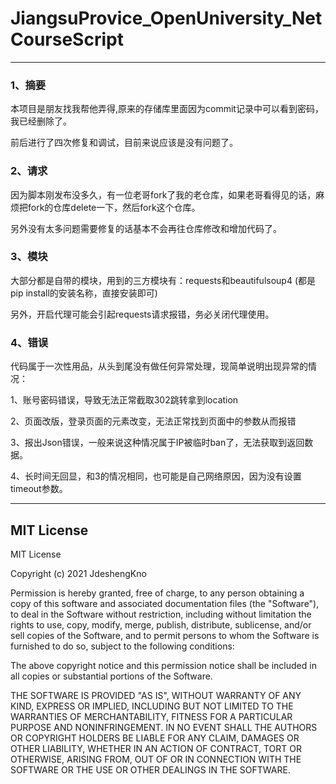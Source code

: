 # JiangsuProvice_OpenUniversity_NetCourseScript

---

### 1、摘要

本项目是朋友找我帮他弄得,原来的存储库里面因为commit记录中可以看到密码，我已经删除了。

前后进行了四次修复和调试，目前来说应该是没有问题了。

### 2、请求

因为脚本刚发布没多久，有一位老哥fork了我的老仓库，如果老哥看得见的话，麻烦把fork的仓库delete一下，然后fork这个仓库。

另外没有太多问题需要修复的话基本不会再往仓库修改和增加代码了。

### 3、模块

大部分都是自带的模块，用到的三方模块有：requests和beautifulsoup4 (都是pip install的安装名称，直接安装即可)

另外，开启代理可能会引起requests请求报错，务必关闭代理使用。


### 4、错误

代码属于一次性用品，从头到尾没有做任何异常处理，现简单说明出现异常的情况：

1、账号密码错误，导致无法正常截取302跳转拿到location

2、页面改版，登录页面的元素改变，无法正常找到页面中的参数从而报错

3、报出Json错误，一般来说这种情况属于IP被临时ban了，无法获取到返回数据。

4、长时间无回显，和3的情况相同，也可能是自己网络原因，因为没有设置timeout参数。

---
## MIT License
MIT License

Copyright (c) 2021 JdeshengKno

Permission is hereby granted, free of charge, to any person obtaining a copy
of this software and associated documentation files (the "Software"), to deal
in the Software without restriction, including without limitation the rights
to use, copy, modify, merge, publish, distribute, sublicense, and/or sell
copies of the Software, and to permit persons to whom the Software is
furnished to do so, subject to the following conditions:

The above copyright notice and this permission notice shall be included in all
copies or substantial portions of the Software.

THE SOFTWARE IS PROVIDED "AS IS", WITHOUT WARRANTY OF ANY KIND, EXPRESS OR
IMPLIED, INCLUDING BUT NOT LIMITED TO THE WARRANTIES OF MERCHANTABILITY,
FITNESS FOR A PARTICULAR PURPOSE AND NONINFRINGEMENT. IN NO EVENT SHALL THE
AUTHORS OR COPYRIGHT HOLDERS BE LIABLE FOR ANY CLAIM, DAMAGES OR OTHER
LIABILITY, WHETHER IN AN ACTION OF CONTRACT, TORT OR OTHERWISE, ARISING FROM,
OUT OF OR IN CONNECTION WITH THE SOFTWARE OR THE USE OR OTHER DEALINGS IN THE
SOFTWARE.

